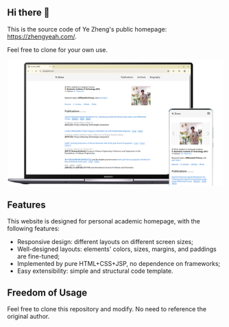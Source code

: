 ## Hi there 👋

This is the source code of Ye Zheng's public homepage: https://zhengyeah.com/. 

Feel free to clone for your own use.

![Poster](/images/screen-website.png)

## Features

This website is designed for personal academic homepage, with the following features:

* Responsive design: different layouts on different screen sizes;
* Well-designed layouts: elements' colors, sizes, margins, and paddings are fine-tuned;
* Implemented by pure HTML+CSS+JSP, no dependence on frameworks;
* Easy extensibility: simple and structural code template. 

## Freedom of Usage

Feel free to clone this repository and modify.
No need to reference the original author.
